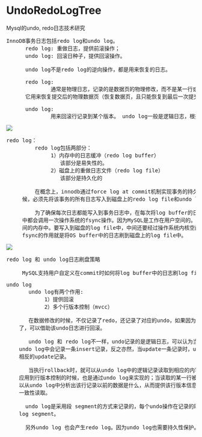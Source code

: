 # UndoRedoLogTree
Mysql的undo, redo日志技术研究


<pre>
InnoDB事务日志包括redo log和undo log。
      redo log: 重做日志，提供前滚操作；
      undo log: 回滚日种子，提供回滚操作。

      undo log不是redo log的逆向操作，都是用来恢复的日志。

      redo log:
              通常是物理日志，记录的是数据页的物理修改，而不是某一行或某几行修改成什么样，
      它用来恢复提交后的物理数据页（恢复数据页，且只能恢复到最后一次提交的位置）

      undo log:
              用来回滚行记录到某个版本。 undo log一般是逻辑日志，根据每行记录进行记录。
</pre>


![](https://i.imgur.com/I49Mp7q.png)

<pre>
redo log：
         redo log包括两部分：
              1）内存中的日志缓冲（redo log buffer）
                 该部分是易失性的。
              2）磁盘上的重做日志文件（redo log file）
                 该部分是持久化的

         在概念上，innodb通过force log at commit机制实现事务的持久性，即在事务提交的时
     候，必须先将该事务的所有日志写入到磁盘上的redo log file和undo log file中进行持久化。

         为了确保每次日志都能写入到事务日志中，在每次将log buffer的日志写入日志文件的过程
     中都会调用一次操作系统的fsync操作。因为MySQL是工作在用户空间的。log buffer处于用户空
     间的内存中。要写入到磁盘的log file中，中间还要经过操作系统内核空间的os buffer，调用
     fsync的作用就是将OS buffer中的日志刷到磁盘上的log file中。
</pre>


![](https://i.imgur.com/jAkXaJH.png)

<pre>
redo log 和 undo log日志刷盘策略

     MySQL支持用户自定义在commit时如何将log buffer中的日志刷log file中。这种控制通过变量 innodb_flush_log_at_trx_commit 的值来决定。该变量有3种值：0、1、2，默认为1。
</pre>

<pre>
undo log
       undo log有两个作用:
            1）提供回滚
            2）多个行版本控制（mvcc）

       在数据修改的时候，不仅记录了redo，还记录了对应的undo，如果因为某些原因导致事务失败
    了，可以借助该undo日志进行回滚。

       undo log 和 redo log不一样，undo记录的是逻辑日志，可以认为当delete 一条记录时，
    undo log中会记录一条insert记录，反之亦然，当update一条记录时，undo log记录一条对应
    相反的update记录。

       当执行rollback时，就可以从undo log中的逻辑记录读取到相应的内容并进行回滚。有时候
    应用到行版本控制的时候，也是通过undo log来实现的；当读取的某一行被其他事务锁定时，它可
    以从undo log中分析出该行记录以前的数据是什么，从而提供该行版本信息，让用户实现非锁定
    一致性读取。

      undo log是采用段 segment的方式来记录的，每个undo操作在记录的时候回占用一个undo 
    log segment。

      另外undo log 也会产生redo log。因为undo log也需要持久性保护。
</pre>